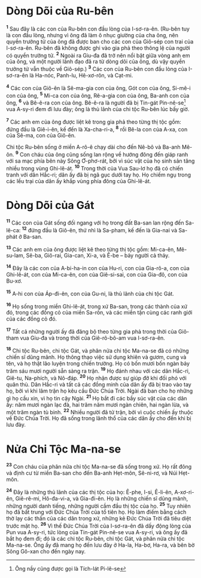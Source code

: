 # Dòng Dõi của Ru-bên

<sup><b>1</b></sup> Sau đây là các con của Ru-bên con đầu lòng của I-sơ-ra-ên. (Ru-bên tuy là con đầu lòng, nhưng vì ông đã làm ô nhục giường của cha ông, nên quyền trưởng tử của ông đã được ban cho các con của Giô-sép con trai của I-sơ-ra-ên. Ru-bên đã không được ghi vào gia phả theo thông lệ của người có quyền trưởng tử. <sup><b>2</b></sup> Ngoài ra Giu-đa đã trở nên nổi bật giữa vòng anh em của ông, và một người lãnh đạo đã ra từ dòng dõi của ông, dù vậy quyền trưởng tử vẫn thuộc về Giô-sép.) <sup><b>3</b></sup> Các con của Ru-bên con đầu lòng của I-sơ-ra-ên là Ha-nóc, Panh-lu, Hê-xơ-rôn, và Cạt-mi.

<sup><b>4</b></sup> Các con của Giô-ên là Sê-ma-gia con của ông, Gót con của ông, Si-mê-i con của ông, <sup><b>5</b></sup> Mi-ca con của ông, Rê-a-gia con của ông, Ba-anh con của ông, <sup><b>6</b></sup> và Bê-ê-ra con của ông. Bê-ê-ra là người đã bị Tin-gát Pin-nê-se[^1-616f7e27-eedb-441c-b431-01a72d4b66b9] vua A-sy-ri đem đi lưu đày; ông là thủ lãnh của chi tộc Ru-bên lúc bấy giờ.

<sup><b>7</b></sup> Các anh em của ông được liệt kê trong gia phả theo từng thị tộc gồm: đứng đầu là Giê-i-ên, kế đến là Xa-cha-ri-a, <sup><b>8</b></sup> rồi Bê-la con của A-xa, con của Sê-ma, con của Giô-ên.

Chi tộc Ru-bên sống ở miền A-rô-ê chạy dài cho đến Nê-bô và Ba-anh Mê-ôn. <sup><b>9</b></sup> Con cháu của ông cũng sống lan rộng về hướng đông đến giáp ranh với sa mạc phía bên này Sông Ơ-phơ-rát, bởi vì súc vật của họ sinh sản tăng nhiều trong vùng Ghi-lê-át. <sup><b>10</b></sup> Trong thời của Vua Sau-lơ họ đã có chiến tranh với dân Hắc-ri; dân ấy đã bị ngã gục dưới tay họ. Họ chiếm ngụ trong các lều trại của dân ấy khắp vùng phía đông của Ghi-lê-át.

# Dòng Dõi của Gát

<sup><b>11</b></sup> Các con của Gát sống đối ngang với họ trong đất Ba-san lan rộng đến Sa-lê-ca: <sup><b>12</b></sup> đứng đầu là Giô-ên, thứ nhì là Sa-pham, kế đến là Gia-nai và Sa-phát ở Ba-san.

<sup><b>13</b></sup> Các anh em của ông được liệt kê theo từng thị tộc gồm: Mi-ca-ên, Mê-su-lam, Sê-ba, Giô-rai, Gia-can, Xi-a, và Ê-be – bảy người cả thảy.

<sup><b>14</b></sup> Ðây là các con của A-bi-ha-in con của Hu-ri, con của Gia-rô-a, con của Ghi-lê-át, con của Mi-ca-ên, con của Giê-si-sai, con của Gia-đô, con của Bu-xơ.

<sup><b>15</b></sup> A-hi con của Áp-đi-ên, con của Gu-ni, là thủ lãnh của chi tộc Gát.

<sup><b>16</b></sup> Họ sống trong miền Ghi-lê-át, trong xứ Ba-san, trong các thành của xứ đó, trong các đồng cỏ của miền Sa-rôn, và các miền tận cùng các ranh giới của các đồng cỏ đó.

<sup><b>17</b></sup> Tất cả những người ấy đã đăng bộ theo từng gia phả trong thời của Giô-tham vua Giu-đa và trong thời của Giê-rô-bô-am vua I-sơ-ra-ên.

<sup><b>18</b></sup> Chi tộc Ru-bên, chi tộc Gát, và phân nửa chi tộc Ma-na-se đã có những chiến sĩ dũng mãnh. Họ thông thạo việc sử dụng khiên và gươm, cung và tên, và họ thật lão luyện trong chiến trường. Họ có bốn mươi bốn ngàn bảy trăm sáu mươi người sẵn sàng ra trận. <sup><b>19</b></sup> Họ đánh nhau với các dân Hắc-ri, Giê-tu, Na-phích, và Nô-đáp. <sup><b>20</b></sup> Họ nhận được sự giúp đỡ khi đối phó với quân thù. Dân Hắc-ri và tất cả các đồng minh của dân ấy đã bị trao vào tay họ, bởi vì khi lâm trận họ kêu cầu Ðức Chúa Trời. Ngài đã ban cho họ những gì họ cầu xin, vì họ tin cậy Ngài. <sup><b>21</b></sup> Họ bắt đi các bầy súc vật của các dân ấy: năm mươi ngàn lạc đà, hai trăm năm mươi ngàn chiên, hai ngàn lừa, và một trăm ngàn tù binh. <sup><b>22</b></sup> Nhiều người đã tử trận, bởi vì cuộc chiến ấy thuộc về Ðức Chúa Trời. Họ đã sống trong lãnh thổ của các dân ấy cho đến khi bị lưu đày.

# Nửa Chi Tộc Ma-na-se

<sup><b>23</b></sup> Con cháu của phân nửa chi tộc Ma-na-se đã sống trong xứ. Họ rất đông và định cư từ miền Ba-san cho đến Ba-anh Hẹt-môn, Sê-ni-rơ, và Núi Hẹt-môn.

<sup><b>24</b></sup> Ðây là những thủ lãnh của các thị tộc của họ: Ê-phe, I-si, Ê-li-ên, A-xơ-ri-ên, Giê-rê-mi, Hô-đa-vi-a, và Gia-đi-ên. Họ là những chiến sĩ dũng mãnh, những người danh tiếng, những người cầm đầu thị tộc của họ. <sup><b>25</b></sup> Tuy nhiên họ đã bất trung với Ðức Chúa Trời của tổ tiên họ. Họ làm điếm bằng cách thờ lạy các thần của các dân trong xứ, những kẻ Ðức Chúa Trời đã tiêu diệt trước mặt họ. <sup><b>26</b></sup> Vì thế Ðức Chúa Trời của I-sơ-ra-ên đã dấy động lòng của Pun vua A-sy-ri, tức lòng của Tin-gát Pin-nê-se vua A-sy-ri, và ông ấy đã bắt họ đem đi; đó là các chi tộc Ru-bên, chi tộc Gát, và phân nửa chi tộc Ma-na-se. Ông ấy đã mang họ đến lưu đày ở Ha-la, Ha-bơ, Ha-ra, và bên bờ Sông Gô-xan cho đến ngày nay.

[^1-616f7e27-eedb-441c-b431-01a72d4b66b9]: Ông nầy cũng được gọi là Tích-lát Pi-lê-se
